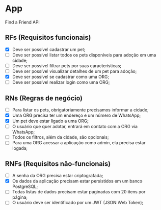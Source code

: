# App

Find a Friend API

## RFs (Requisitos funcionais)

- [X] Deve ser possível cadastrar um pet;
- [ ] Deve ser possível listar todos os pets disponíveis para adoção em uma cidade;
- [ ] Deve ser possível filtrar pets por suas características;
- [ ] Deve ser possível visualizar detalhes de um pet para adoção;
- [X] Deve ser possível se cadastrar como uma ORG;
- [ ] Deve ser possível realizar login como uma ORG;

## RNs (Regras de negócio)

- [ ] Para listar os pets, obrigatoriamente precisamos informar a cidade;
- [X] Uma ORG precisa ter um endereço e um número de WhatsApp;
- [X] Um pet deve estar ligado a uma ORG;
- [ ] O usuário que quer adotar, entrará em contato com a ORG via WhatsApp;
- [ ] Todos os filtros, além da cidade, são opcionais;
- [ ] Para uma ORG acessar a aplicação como admin, ela precisa estar logada;

## RNFs (Requisitos não-funcionais)

- [ ] A senha da ORG precisa estar criptografada;
- [X] Os dados da aplicação precisam estar persistidos em um banco PostgreSQL;
- [ ] Todas listas de dados precisam estar paginadas com 20 itens por página;
- [ ] O usuário deve ser identificado por um JWT (JSON Web Token);